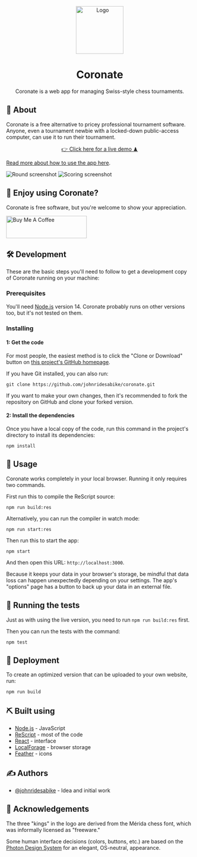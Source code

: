 <div align="center">
<img alt="Logo" src="graphics-src/icon-min.svg" height="128" width="128" />
<h1>Coronate</h1>
</div>

<p align="center">Coronate is a web app for managing Swiss-style chess tournaments.</p>

## 🧐 About

Coronate is a free alternative to pricey professional tournament software.
Anyone, even a tournament newbie with a locked-down public-access computer, can
use it to run their tournament.

<p align="center"><a href="https://coronate.netlify.app/">👉 Click here for a live demo ♟</a></p>

[Read more about how to use the app here](https://johnridesa.bike/software/coronate/).

![Round screenshot](./screenshot-round.png)
![Scoring screenshot](./screenshot-score-detail.png)

## 🥰 Enjoy using Coronate?

Coronate is free software, but you're welcome to show your appreciation.

<a href="https://www.buymeacoffee.com/johnridesabike" target="_blank">
  <img
    src="https://cdn.buymeacoffee.com/buttons/v2/default-yellow.png"
    alt="Buy Me A Coffee"
    height="60"
    width="217"
    style="height: 60px !important;width: 217px !important;" />
</a>

## 🛠 Development

These are the basic steps you'll need to follow to get a development copy of
Coronate running on your machine:

### Prerequisites

You'll need [Node.js](https://nodejs.org/) version 14. Coronate probably runs
on other versions too, but it's not tested on them.

### Installing

#### 1: Get the code

For most people, the easiest method is to click the "Clone or Download" button
on [this project's GitHub homepage](https://github.com/johnridesabike/coronate).

If you have Git installed, you can also run:
```
git clone https://github.com/johnridesabike/coronate.git
```

If you want to make your own changes, then it's recommended to fork the
repository on GitHub and clone your forked version.

#### 2: Install the dependencies

Once you have a local copy of the code, run this command in the project's
directory to install its dependencies:
```
npm install
```

## 🎈 Usage

Coronate works completely in your local browser. Running it only requires two 
commands.

First run this to compile the ReScript source:
```
npm run build:res
```

Alternatively, you can run the compiler in watch mode:
```
npm run start:res
```

Then run this to start the app:
```
npm start
```

And then open this URL: `http://localhost:3000`.

Because it keeps your data in your browser's storage, be mindful that data loss
can happen unexpectedly depending on your settings. The app's "options" page has
a button to back up your data in an external file.

## 🔧 Running the tests

Just as with using the live version, you need to run `npm run build:res` first.

Then you can run the tests with the command:
```
npm test
```

## 🚀 Deployment 

To create an optimized version that can be uploaded to your own website, run:

```
npm run build
```

## ⛏️ Built using

- [Node.js](https://nodejs.org/en/) - JavaScript
- [ReScript](https://rescript-lang.org/) - most of the code
- [React](https://rescript-lang.org/docs/react/latest/introduction) - interface
- [LocalForage](https://localforage.github.io/localForage/) - browser storage
- [Feather](https://feathericons.com/) - icons

## ✍️ Authors

- [@johnridesabike](https://github.com/johnridesabike) - Idea and initial work

## 🎉 Acknowledgements 

The three "kings" in the logo are derived from the Mérida chess font, which was 
informally licensed as "freeware."

Some human interface decisions (colors, buttons, etc.) are based on the
[Photon Design System](https://design.firefox.com/photon/) for an elegant,
OS-neutral, appearance.

